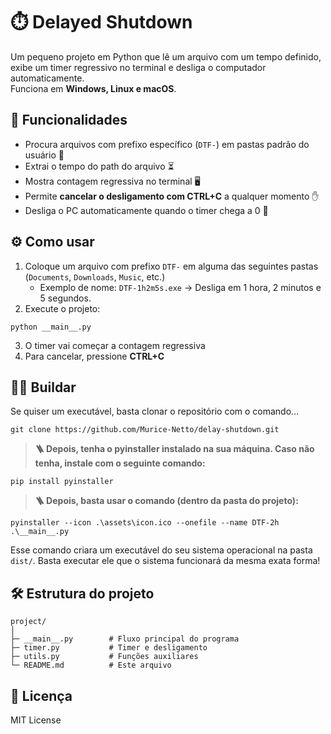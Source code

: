 # ⏱️ Delayed Shutdown

Um pequeno projeto em Python que lê um arquivo com um tempo definido, exibe um timer regressivo no terminal e desliga o computador automaticamente.  
Funciona em **Windows, Linux e macOS**.  



## 📝 Funcionalidades

- Procura arquivos com prefixo específico (`DTF-`) em pastas padrão do usuário 📂  
- Extrai o tempo do path do arquivo ⏳  
- Mostra contagem regressiva no terminal 🖥️  
- Permite **cancelar o desligamento com CTRL+C** a qualquer momento ✋  
- Desliga o PC automaticamente quando o timer chega a 0 🔌  



## ⚙️ Como usar

1. Coloque um arquivo com prefixo `DTF-` em alguma das seguintes pastas (`Documents`, `Downloads`, `Music`, etc.)  
   - Exemplo de nome: `DTF-1h2m5s.exe` -> Desliga em 1 hora, 2 minutos e 5 segundos.
2. Execute o projeto:  
```
python __main__.py
```  
3. O timer vai começar a contagem regressiva 
4. Para cancelar, pressione **CTRL+C**



## 👷‍♂️ Buildar

Se quiser um executável, basta clonar o repositório com o comando…

```
git clone https://github.com/Murice-Netto/delay-shutdown.git
```

> **🪜 Depois, tenha o pyinstaller instalado na sua máquina. Caso não tenha, instale com o seguinte comando:**

```
pip install pyinstaller
```

> **🪜 Depois, basta usar o comando (dentro da pasta do projeto):**

```
pyinstaller --icon .\assets\icon.ico --onefile --name DTF-2h .\__main__.py
```

Esse comando criara um executável do seu sistema operacional na pasta `dist/`. Basta executar ele que o sistema funcionará da mesma exata forma!


## 🛠️ Estrutura do projeto

```
project/
│
├─ __main__.py        # Fluxo principal do programa
├─ timer.py           # Timer e desligamento
├─ utils.py           # Funções auxiliares
└─ README.md          # Este arquivo
```



## 📄 Licença

MIT License

